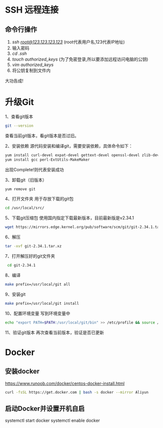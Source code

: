 # SSH 远程连接
## 命令行操作
1. *ssh root@123.123.123.123* (root代表用户名,123代表IP地址)
2. 输入密码
3. *cd .ssh*
4. *touch authorized_keys* (为了免密登录,所以要添加远程访问电脑的公钥)
5. *vim authorized_keys*
6. 将公钥复制到文件内

大功告成!

# 升级Git
1、查看git版本
```bash
git --version
```
查看当前git版本，看git版本是否过旧。

2、安装依赖
源代码安装和编译git，需要安装依赖，具体命令如下：
```bash
yum install curl-devel expat-devel gettext-devel openssl-devel zlib-devel asciidoc
yum install gcc perl-ExtUtils-MakeMaker
```
出现Complete!则代表安装成功

3、卸载git（旧版本）
```bash
yum remove git
```
 4、打开文件夹
用于存放下载的git包
```bash
cd /usr/local/src/
```
 5、下载git压缩包
使用国内指定下载最新版本，目前最新版是v2.34.1
```bash
wget https://mirrors.edge.kernel.org/pub/software/scm/git/git-2.34.1.tar.xz
```
 6、解压
```bash
tar -xvf git-2.34.1.tar.xz
```

 7、打开解压好的git文件夹
```bash
 cd git-2.34.1
```
8、编译
```bash
make prefix=/usr/local/git all
```
 9、安装git
```bash
make prefix=/usr/local/git install
```
10、配置环境变量
写到环境变量中
```bash
echo "export PATH=$PATH:/usr/local/git/bin" >> /etc/profile && source /etc/profile
```
11、验证git版本
再次查看当前版本，验证是否已更新

# Docker
## 安装docker
https://www.runoob.com/docker/centos-docker-install.html
```bash
curl -fsSL https://get.docker.com | bash -s docker --mirror Aliyun
```
## 启动Docker并设置开机自启
systemctl start docker
systemctl enable docker
